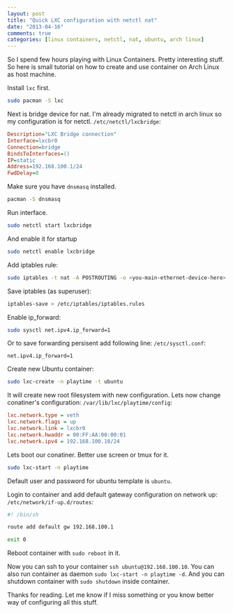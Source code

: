 ```yaml
---
layout: post
title: "Quick LXC configuration with netctl nat"
date: "2013-04-16"
comments: true
categories: [linux containers, netctl, nat, ubuntu, arch linux]
---
```


So I spend few hours playing with Linux Containers. Pretty interesting stuff. So here is small tutorial on how to create and use container on Arch Linux as host machine.

<!--more-->

Install `lxc` first.
```sh
sudo pacman -S lxc
```

Next is bridge device for nat. I'm already migrated to netctl in arch linux so my configuration is for netctl.
`/etc/netctl/lxcbridge`:
```ini
Description="LXC Bridge connection"
Interface=lxcbr0
Connection=bridge
BindsToInterfaces=()
IP=static
Address=192.168.100.1/24
FwdDelay=0
```

Make sure you have `dnsmasq` installed.
```sh
pacman -S dnsmasq
```

Run interface.
```sh
sudo netctl start lxcbridge
```

And enable it for startup
```sh
sudo netctl enable lxcbridge
```

Add iptables rule:
```sh
sudo iptables -t nat -A POSTROUTING -o <you-main-ethernet-device-here> -j MASQUERADE
```

Save iptables (as superuser):
```sh
iptables-save > /etc/iptables/iptables.rules
```

Enable ip_forward:
```sh
sudo sysctl net.ipv4.ip_forward=1
```
Or to save forwarding persisent add following line:
`/etc/sysctl.conf`:
```text
net.ipv4.ip_forward=1
```

Create new Ubuntu container:
```sh
sudo lxc-create -n playtime -t ubuntu
```

It will create new root filesystem with new configuration. Lets now change conatiner's configuration:
`/var/lib/lxc/playtime/config`:
```ini
lxc.network.type = veth
lxc.network.flags = up
lxc.network.link = lxcbr0
lxc.network.hwaddr = 00:FF:AA:00:00:01
lxc.network.ipv4 = 192.168.100.10/24
```

Lets boot our conatiner. Better use screen or tmux for it.
```sh
sudo lxc-start -n playtime
```

Default user and password for ubuntu template is `ubuntu`.

Login to container and add default gateway configuration on network up:
`/etc/network/if-up.d/routes`:
```sh
#! /bin/sh

route add default gw 192.168.100.1

exit 0
```

Reboot container with `sudo reboot` in it.

Now you can ssh to your container `ssh ubuntu@192.168.100.10`.
You can also run container as daemon `sudo lxc-start -n playtime -d`.
And you can shutdown container with `sudo shutdown` inside container.

Thanks for reading. Let me know if I miss something or you know better way of configuring all this stuff.
